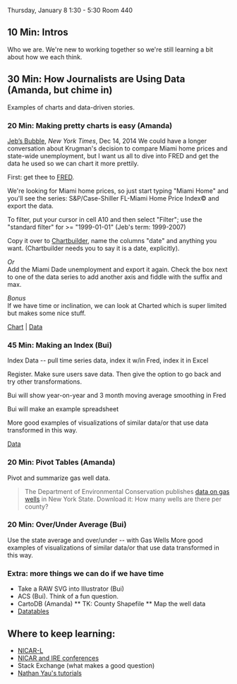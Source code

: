 Thursday, January 8
1:30 - 5:30
Room 440

## 10 Min: Intros 
Who we are. We're new to working together so we're still learning a bit about how we each think.

## 30 Min: How Journalists are Using Data (Amanda, but chime in)
Examples of charts and data-driven stories. 

### 20 Min: Making pretty charts is easy (Amanda)

[Jeb’s Bubble](http://krugman.blogs.nytimes.com/2014/12/17/jebs-bubble/), *New York Times*, Dec 14, 2014
We could have a longer conversation about Krugman's decision to compare Miami home prices and state-wide unemployment, but I want us all to dive into FRED and get the data he used so we can chart it more prettily. 

First: get thee to [FRED](http://research.stlouisfed.org/fred2/graph/).

We're looking for Miami home prices, so just start typing "Miami Home" and you'll see the series: S&P/Case-Shiller FL-Miami Home Price Index© and export the data. 

To filter, put your cursor in cell A10 and then select "Filter"; use the "standard filter" for >= "1999-01-01" (Jeb's term: 1999-2007)

Copy it over to [Chartbuilder](http://quartz.github.io/Chartbuilder/), name the columns "date" and anything you want. (Chartbuilder needs you to say it is a date, explicitly). 

*Or*   
Add the Miami Dade unemployment and export it again. Check the box next to one of the data series to add another axis and fiddle with the suffix and max. 

*Bonus*  
If we have time or inclination, we can look at Charted which is super limited but makes some nice stuff. 

[Chart](http://www.charted.co/?{%22dataUrl%22%3A%22https%3A%2F%2Fraw.githubusercontent.com%2Famandabee%2Fworkshops%2Fmaster%2F2015%2FRavitch%2Fdata%2Ffred_miami_example.csv%22%2C%22seriesNames%22%3A{%220%22%3A%22%20S%20%26%20P%20Case-Shiller%20FL-Miami%20Home%20Price%20Index%22%2C%221%22%3A%22%20Miami-Dade%20Unemployment%22}%2C%22charts%22%3A[{%22type%22%3A%22line%22%2C%22title%22%3A%22Just%20a%20Bubble%3F%22%2C%22note%22%3A%22As%20home%20prices%20fell%2C%20jobs%20in%20Miami-Dade%20began%20drying%20up.%20Without%20the%20housing%20bubble%2C%20unemployment%20climbed%20right%20out%20of%20those%20record%20lows.%20http%3A%2F%2Fkrugman.blogs.nytimes.com%2F2014%2F12%2F17%2Fjebs-bubble%2F%22}%2C{%22type%22%3A%22line%22%2C%22title%22%3A%22%20%22%2C%22series%22%3A[1]}]}) | [Data](https://raw.githubusercontent.com/amandabee/workshops/master/2015/Ravitch/data/fred_miami_example.csv)


### 45 Min: Making an Index (Bui) 
Index Data -- pull time series data, index it w/in Fred, index it in Excel

Register. Make sure users save data. Then give the option to go back and
try other transformations.

Bui will show year-on-year and 3 month moving average smoothing in Fred

Bui will make an example spreadsheet

More good examples of visualizations of similar data/or that use data transformed in this way.

[Data](https://www.dropbox.com/s/rhxcmokoxfcgvyg/wisconsin-revenues.xlsx)

### 20 Min: Pivot Tables (Amanda)
Pivot and summarize gas well data. 

> The Department of Environmental Conservation publishes [data on gas wells](http://www.dec.ny.gov/energy/1603.html) in New York State. Download it: How many wells are there per county? 


### 20 Min: Over/Under Average (Bui)
Use the state average and over/under -- with Gas Wells
More good examples of visualizations of similar data/or that use data transformed in this way.

### Extra: more things we can do if we have time
+ Take a RAW SVG into Illustrator (Bui)
+ ACS (Bui). Think of a fun question. 
+ CartoDB (Amanda)
** TK: County Shapefile
** Map the well data
+ [Datatables](https://github.com/amandabee/cunyjdata/blob/22ba0ce3c52cc91d0e8cab817c9d69f830049d54/lecture%20notes/showyourwork.md)


## Where to keep learning:
+ [NICAR-L](http://www.ire.org/resource-center/listservs/subscribe-nicar-l/)
+ [NICAR and IRE conferences](http://ire.org/conferences/)
+ Stack Exchange (what makes a good question)
+ [Nathan Yau's tutorials](http://flowingdata.com/)
